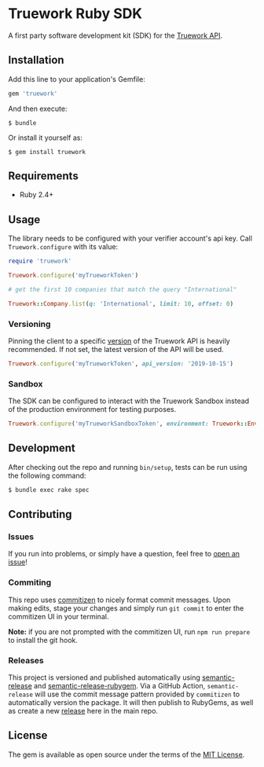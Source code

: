 # Truework Ruby SDK

A first party software development kit (SDK) for the [Truework API](https://www.truework.com/docs/api/).

## Installation

Add this line to your application's Gemfile:

```ruby
gem 'truework'
```

And then execute:

    $ bundle

Or install it yourself as:

    $ gem install truework

## Requirements

- Ruby 2.4+

## Usage

The library needs to be configured with your verifier account's api key. Call `Truework.configure` with its value:

```ruby
require 'truework'

Truework.configure('myTrueworkToken')

# get the first 10 companies that match the query "International"

Truework::Company.list(q: 'International', limit: 10, offset: 0)
```

### Versioning
Pinning the client to a specific [version](https://www.truework.com/docs/api#versioning) of the Truework API is heavily recommended.
If not set, the latest version of the API will be used.

```ruby
Truework.configure('myTrueworkToken', api_version: '2019-10-15')
```

### Sandbox

The SDK can be configured to interact with the Truework Sandbox instead of the production environment for testing
purposes.

```ruby
Truework.configure('myTrueworkSandboxToken', environment: Truework::Environment::SANDBOX)
```

## Development

After checking out the repo and running `bin/setup`, tests can be run using the following command:

```bash
$ bundle exec rake spec
```

## Contributing

### Issues

If you run into problems, or simply have a question, feel free to [open an
issue](https://github.com/truework/truework-sdk-ruby/issues/new)!

### Commiting

This repo uses [commitizen](https://github.com/commitizen/cz-cli) to nicely
format commit messages. Upon making edits, stage your changes and simply run
`git commit` to enter the commitizen UI in your terminal.

**Note:** if you are not prompted with the commitizen UI, run `npm run prepare` to install the git hook.

### Releases

This project is versioned and published automatically using
[semantic-release](https://github.com/semantic-release/semantic-release) and
[semantic-release-rubygem](https://github.com/Gusto/semantic-release-rubygem). Via a
GitHub Action, `semantic-release` will use the commit message pattern provided
by `commitizen` to automatically version the package. It will then publish to
RubyGems, as well as create a new
[release](https://github.com/truework/truework-sdk-ruby/releases) here in the
main repo.

## License

The gem is available as open source under the terms of the [MIT License](https://opensource.org/licenses/MIT).
